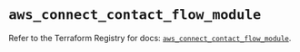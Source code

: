 # `aws_connect_contact_flow_module`

Refer to the Terraform Registry for docs: [`aws_connect_contact_flow_module`](https://registry.terraform.io/providers/hashicorp/aws/5.60.0/docs/resources/connect_contact_flow_module).
